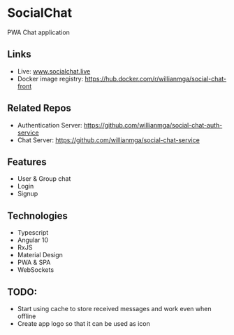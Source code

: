 # SocialChat

PWA Chat application

## Links
* Live: www.socialchat.live
* Docker image registry: https://hub.docker.com/r/willianmga/social-chat-front

## Related Repos
* Authentication Server: https://github.com/willianmga/social-chat-auth-service
* Chat Server: https://github.com/willianmga/social-chat-service

## Features
* User & Group chat
* Login
* Signup

## Technologies
* Typescript
* Angular 10
* RxJS
* Material Design
* PWA & SPA
* WebSockets

## TODO:
* Start using cache to store received messages and work even when offline
* Create app logo so that it can be used as icon

